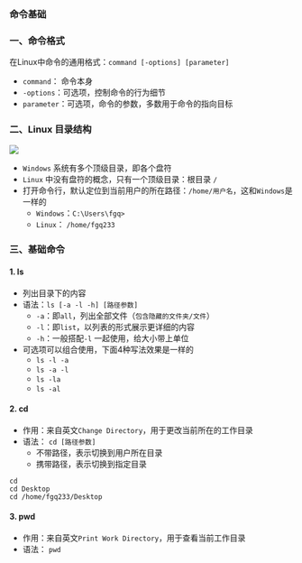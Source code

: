 ### 命令基础
### 一、命令格式
在Linux中命令的通用格式：`command [-options] [parameter]`
* `command`： 命令本身
* `-options`：可选项，控制命令的行为细节
* `parameter`：可选项，命令的参数，多数用于命令的指向目标


### 二、Linux 目录结构
![](https://fgq233.github.io/imgs/linux/linux01.png)

* `Windows` 系统有多个顶级目录，即各个盘符
* `Linux` 中没有盘符的概念，只有一个顶级目录：根目录 `/`
* 打开命令行，默认定位到当前用户的所在路径：`/home/用户名`，这和`Windows`是一样的
  * `Windows`：`C:\Users\fgq>`
  * `Linux`： `/home/fgq233`


### 三、基础命令
#### 1. ls 
* 列出目录下的内容
* 语法：`ls [-a -l -h] [路径参数]`
    * `-a`：即`all`，列出全部文件（`包含隐藏的文件夹/文件`）
    * `-l`：即`list`，以列表的形式展示更详细的内容
    * `-h`：一般搭配`-l` 一起使用，给大小带上单位
* 可选项可以组合使用，下面4种写法效果是一样的
    * `ls -l -a`
    * `ls -a -l`
    * `ls -la`
    * `ls -al`

#### 2. cd 
* 作用：来自英文`Change Directory`，用于更改当前所在的工作目录
* 语法： `cd [路径参数]`
  * 不带路径，表示切换到用户所在目录  
  * 携带路径，表示切换到指定目录       

```
cd 
cd Desktop
cd /home/fgq233/Desktop
```

#### 3. pwd 
* 作用：来自英文`Print Work Directory`，用于查看当前工作目录
* 语法： `pwd`

 